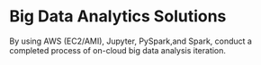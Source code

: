 # Big Data Analytics Solutions 
By using AWS (EC2/AMI), Jupyter, PySpark,and Spark, conduct a completed process of on-cloud big data analysis iteration.
